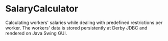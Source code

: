 # SalaryCalculator
Calculating workers' salaries while dealing with predefined restrictions per worker.
The workers' data is stored persistently at Derby JDBC and rendered on Java Swing GUI.

